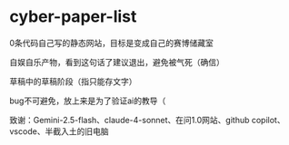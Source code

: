 # cyber-paper-list  
0条代码自己写的静态网站，目标是变成自己的赛博储藏室

自娱自乐产物，看到这句话了建议退出，避免被气死（确信）

草稿中的草稿阶段（指只能存文字）

bug不可避免，放上来是为了验证ai的教导（

致谢：Gemini-2.5-flash、claude-4-sonnet、在问1.0网站、github copilot、vscode、半截入土的旧电脑        
